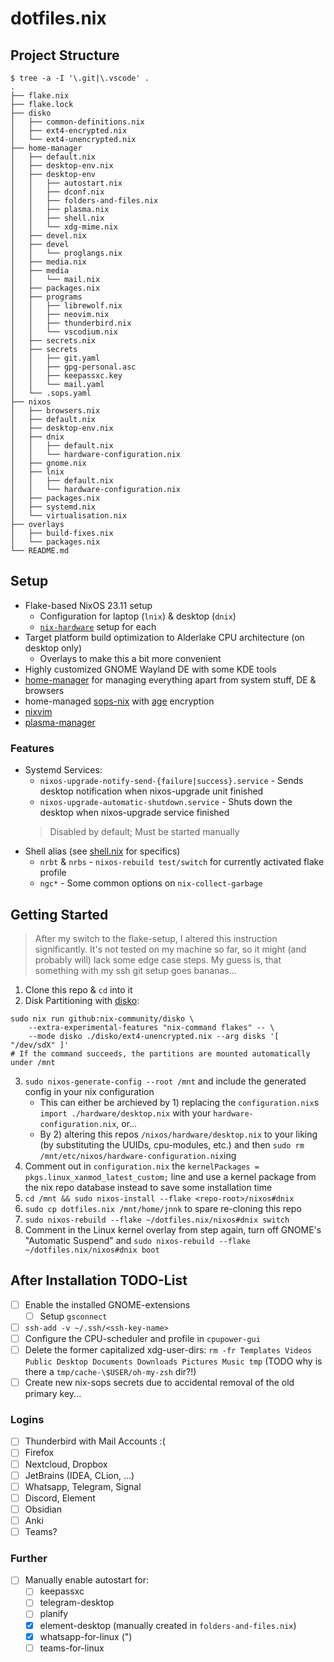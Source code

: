# dotfiles.nix

## Project Structure

```shell
$ tree -a -I '\.git|\.vscode' .
.
├── flake.nix
├── flake.lock
├── disko
│   ├── common-definitions.nix
│   ├── ext4-encrypted.nix
│   └── ext4-unencrypted.nix
├── home-manager
│   ├── default.nix
│   ├── desktop-env.nix
│   ├── desktop-env
│   │   ├── autostart.nix
│   │   ├── dconf.nix
│   │   ├── folders-and-files.nix
│   │   ├── plasma.nix
│   │   ├── shell.nix
│   │   └── xdg-mime.nix
│   ├── devel.nix
│   ├── devel
│   │   └── proglangs.nix
│   ├── media.nix
│   ├── media
│   │   └── mail.nix
│   ├── packages.nix
│   ├── programs
│   │   ├── librewolf.nix
│   │   ├── neovim.nix
│   │   ├── thunderbird.nix
│   │   └── vscodium.nix
│   ├── secrets.nix
│   ├── secrets
│   │   ├── git.yaml
│   │   ├── gpg-personal.asc
│   │   ├── keepassxc.key
│   │   └── mail.yaml
│   └── .sops.yaml
├── nixos
│   ├── browsers.nix
│   ├── default.nix
│   ├── desktop-env.nix
│   ├── dnix
│   │   ├── default.nix
│   │   └── hardware-configuration.nix
│   ├── gnome.nix
│   ├── lnix
│   │   ├── default.nix
│   │   └── hardware-configuration.nix
│   ├── packages.nix
│   ├── systemd.nix
│   └── virtualisation.nix
├── overlays
│   ├── build-fixes.nix
│   └── packages.nix
└── README.md
```

## Setup

- Flake-based NixOS 23.11 setup
  - Configuration for laptop (`lnix`) & desktop (`dnix`)
  - [`nix-hardware`](https://github.com/NixOS/nixos-hardware) setup for each
- Target platform build optimization to Alderlake CPU architecture (on desktop only)
  - Overlays to make this a bit more convenient
- Highly customized GNOME Wayland DE with some KDE tools
- [home-manager](https://github.com/nix-community/home-manager) for managing everything apart from system stuff, DE & browsers
- home-managed [sops-nix](https://github.com/Mic92/sops-nix) with [age](https://github.com/FiloSottile/age) encryption
- [nixvim](https://github.com/nix-community/nixvim)
- [plasma-manager](https://github.com/pjones/plasma-manager)

### Features

- Systemd Services:
  - `nixos-upgrade-notify-send-{failure|success}.service` - Sends desktop notification when nixos-upgrade unit finished
  - `nixos-upgrade-automatic-shutdown.service` - Shuts down the desktop when nixos-upgrade service finished
  > Disabled by default; Must be started manually
- Shell alias (see [shell.nix](./home-manager/desktop-env/shell.nix) for specifics)
  - `nrbt` & `nrbs` - `nixos-rebuild test/switch` for currently activated flake profile
  - `ngc*` - Some common options on `nix-collect-garbage`

## Getting Started

> After my switch to the flake-setup, I altered this instruction significantly.
> It's not tested on my machine so far, so it might (and probably will) lack some edge case steps.
> My guess is, that something with my ssh git setup goes bananas...

1. Clone this repo & `cd` into it
2. Disk Partitioning with [disko](https://github.com/nix-community/disko):

```shell
sudo nix run github:nix-community/disko \
    --extra-experimental-features "nix-command flakes" -- \
    --mode disko ./disko/ext4-unencrypted.nix --arg disks '[ "/dev/sdX" ]'
# If the command succeeds, the partitions are mounted automatically under /mnt
```

3. `sudo nixos-generate-config --root /mnt` and include the generated config in your nix configuration
   - This can either be archieved by 1) replacing the `configuration.nix`s `import ./hardware/desktop.nix` with your `hardware-configuration.nix`, or...
   - By 2) altering this repos `/nixos/hardware/desktop.nix` to your liking (by substituting the UUIDs, cpu-modules, etc.) and then `sudo rm /mnt/etc/nixos/hardware-configuration.nix`ing
4. Comment out in `configuration.nix` the `kernelPackages = pkgs.linux_xanmod_latest_custom;` line and use a kernel package from the nix repo database instead to save some installation time
5. `cd /mnt && sudo nixos-install --flake <repo-root>/nixos#dnix`
6. `sudo cp dotfiles.nix /mnt/home/jnnk` to spare re-cloning this repo
7. `sudo nixos-rebuild --flake ~/dotfiles.nix/nixos#dnix switch`
8. Comment in the Linux kernel overlay from step again, turn off GNOME's "Automatic Suspend" and `sudo nixos-rebuild --flake ~/dotfiles.nix/nixos#dnix boot`

## After Installation TODO-List

- [ ] Enable the installed GNOME-extensions
  - [ ] Setup `gsconnect`
- [ ] `ssh-add -v ~/.ssh/<ssh-key-name>`
- [ ] Configure the CPU-scheduler and profile in `cpupower-gui`
- [ ] Delete the former capitalized xdg-user-dirs: `rm -fr Templates Videos Public Desktop Documents Downloads Pictures Music tmp` (TODO why is there a `tmp/cache-\$USER/oh-my-zsh` dir?!)
- [ ] Create new nix-sops secrets due to accidental removal of the old primary key...

### Logins

- [ ] Thunderbird with Mail Accounts :(
- [ ] Firefox
- [ ] Nextcloud, Dropbox
- [ ] JetBrains (IDEA, CLion, ...)
- [ ] Whatsapp, Telegram, Signal
- [ ] Discord, Element
- [ ] Obsidian
- [ ] Anki
- [ ] Teams?

### Further

- [ ] Manually enable autostart for:
  - [ ] keepassxc
  - [ ] telegram-desktop
  - [ ] planify
  - [x] element-desktop (manually created in `folders-and-files.nix`)
  - [x] whatsapp-for-linux (")
  - [ ] teams-for-linux
